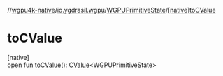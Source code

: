 //[wgpu4k-native](../../../index.md)/[io.ygdrasil.wgpu](../index.md)/[WGPUPrimitiveState](index.md)/[[native]toCValue]([native]to-c-value.md)

# toCValue

[native]\
open fun [toCValue]([native]to-c-value.md)(): [CValue](https://kotlinlang.org/api/core/kotlin-stdlib/kotlinx.cinterop/-c-value/index.html)&lt;WGPUPrimitiveState&gt;